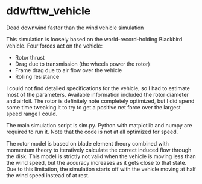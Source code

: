 # ddwfttw_vehicle
Dead downwind faster than the wind vehicle simulation

This simulation is loosely based on the world-record-holding Blackbird vehicle.
Four forces act on the vehicle:
* Rotor thrust
* Drag due to transmission (the wheels power the rotor)
* Frame drag due to air flow over the vehicle
* Rolling resistance

I could not find detailed specifications for the vehicle, so I had to estimate most of the parameters. Available information included the rotor diameter and airfoil. The rotor is definitely note completely optimized, but I did spend some time tweaking it to try to get a positive net force over the largest speed range I could.

The main simulation script is sim.py. Python with matplotlib and numpy are required to run it. Note that the code is not at all optimized for speed.

The rotor model is based on blade element theory combined with momentum theory to iteratively calculate the correct induced flow through the disk. This model is strictly not valid when the vehicle is moving less than the wind speed, but the accuracy increases as it gets close to that state. Due to this limitation, the simulation starts off with the vehicle moving at half the wind speed instead of at rest.
